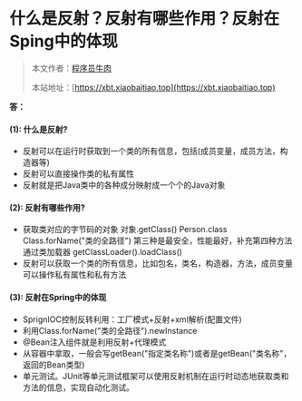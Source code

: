 # 什么是反射？反射有哪些作用？反射在Sping中的体现

> 本文作者：[程序员牛肉](https://github.com/luoye6)
>
> 本站地址：[https://xbt.xiaobaitiao.top](https://xbt.xiaobaitiao.top)

**答：**

#### (1): 什么是反射?

- 反射可以在运行时获取到一个类的所有信息，包括(成员变量，成员方法，构造器等)
- 反射可以直接操作类的私有属性
- 反射就是把Java类中的各种成分映射成一个个的Java对象

#### (2): 反射有哪些作用?

- 获取类对应的字节码的对象 对象.getClass() Person.class Class.forName("类的全路径") 第三种是最安全，性能最好，补充第四种方法通过类加载器 getClassLoader().loadClass()
- 反射可以获取一个类的所有信息，比如包名，类名，构造器，方法，成员变量 可以操作私有属性和私有方法

#### (3): 反射在Spring中的体现

- SprignIOC控制反转利用：工厂模式+反射+xml解析(配置文件)
- 利用Class.forName("类的全路径").newInstance
- @Bean注入组件就是利用反射+代理模式
- 从容器中拿取，一般会写getBean("指定类名称")或者是getBean("类名称"，返回的Bean类型)
- 单元测试。JUnit等单元测试框架可以使用反射机制在运行时动态地获取类和方法的信息，实现自动化测试。